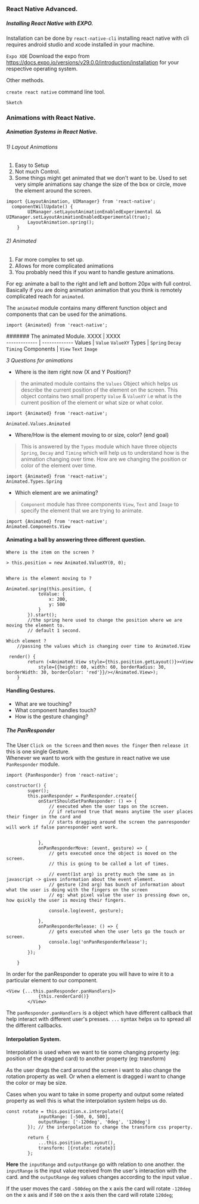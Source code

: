 ### React Native Advanced.



##### Installing React Native with EXPO.
Installation can be done by `react-native-cli` installing react native with cli
requires android studio and xcode installed in your machine.

`Expo XDE` Download the expo from https://docs.expo.io/versions/v29.0.0/introduction/installation for your 
respective operating system.

Other methods.

`create react native` command line tool.

`Sketch` 



### Animations with React Native.
##### Animation Systems in React Native.
###### 1) Layout Animations
1) Easy to Setup
2) Not much Control.
3) Some things might get animated that we don't want to be.
Used to set very simple animations say change the size of the box or circle, move the element around the screen.
```
import {LayoutAnimation, UIManager} from 'react-native';
  componentWillUpdate() {
        UIManager.setLayoutAnimationEnabledExperimental && UIManager.setLayoutAnimationEnabledExperimental(true);
        LayoutAnimation.spring();
    }

```

###### 2) Animated
1) Far more complex to set up.
2) Allows for more complicated animations
3) You probably need this if you want to handle gesture animations.


For eg: animate a ball to the right and left and bottom 20px with full control. Basically if you are doing
animation animation that you think is remotely complicated reach for `animated`.


The `animated` module contains many different function object and components that can be used for the animations.
```
import {Animated} from 'react-native';
```

####### The animated Module.
XXXX          | XXXX   
------------- | -------------
Values        | `Value` `ValueXY`
Types         | `Spring` `Decay` `Timing`
Components    | `View` `Text` `Image`



*3 Questions for animations*
* Where is the item right now (X and Y Position)?
> the animated module contains the `Values` Object which helps us describe the current position of the element on the screen. This object contains two small property `Value` & `ValueXY` i.e what is the current position of the element or what size or what color. 
```
import {Animated} from 'react-native';

Animated.Values.Animated
```

* Where/How is the element moving to or size, color? (end goal)
> This is answered by the `Types` module which have three objects `Spring`, `Decay` and `Timing` which will help us to understand how is the animation changing over time. How are we changing the position or color of the element over time.
```
import {Animated} from 'react-native';
Animated.Types.Spring

```
* Which element are we animating?
> `Component` module has three components `View`, `Text` and `Image` to specify the element that we are trying to animate.
```
import {Animated} from 'react-native';
Animated.Components.View
```


#### Animating a ball by answering three different question.
```
Where is the item on the screen ?

> this.position = new Animated.ValueXY(0, 0);
        
```

```
Where is the element moving to ?

Animated.spring(this.position, {
            toValue: {
                x: 200,
                y: 500
            }
        }).start();
        //the spring here used to change the position where we are moving the element to.
        // default 1 second.
```

```
Which element ?
    //passing the values which is changing over time to Animated.View

 render() {
        return (<Animated.View style={this.position.getLayout()}><View
            style={{height: 60, width: 60, borderRadius: 30, borderWidth: 30, borderColor: 'red'}}/></Animated.View>);
    }

```


#### Handling Gestures.
* What are we touching?
* What component handles touch?
* How is the gesture changing?


##### The PanResponder
The User `Click on the Screen` and then `moves the finger` then `release it` this is one single Gesture.  
Whenever we want to work with the gesture in react native we use `PanResponder` module.
```
import {PanResponder} from 'react-native';
```
```
constructor() {
        super();
        this.panResponder = PanResponder.create({
            onStartShouldSetPanResponder: () => {
                // executed when the user taps on the screen.
                // if returned true that means anytime the user places their finger in the card and
                // starts dragging around the screen the panresponder will work if false panresponder wont work.
                

            },
            onPanResponderMove: (event, gesture) => {
                // gets executed once the object is moved on the screen.
                // this is going to be called a lot of times.

                // event(1st arg) is pretty much the same as in javascript -> gives information about the event element.
                // gesture (2nd arg) has bunch of information about what the user is doing with the fingers on the screen
                // eg: what pixel value the user is pressing down on, how quickly the user is moving their fingers.

                console.log(event, gesture);

            },
            onPanResponderRelease: () => {
                // gets executed when the user lets go the touch or screen.
                console.log('onPanResponderRelease');
            }
        });

    }
```

In order for the panResponder to operate you will have to wire it to a particular element to our component.
```
<View {...this.panResponder.panHandlers}>
            {this.renderCard()}
        </View>
```
The ```panResponder.panHandlers``` is a object which have different callback that help interact with different user's presses.
```...``` syntax helps us to spread all the different callbacks. 


#### Interpolation System.
Interpolation is used when we want to tie some changing property (eg: position of the dragged card) to another property (eg: transform)


As the user drags the card around the screen i want to also change the rotation property as well.
Or when a element is dragged i want to change the color or may be size.  


Cases when you want to take in some property and output some related property as well this is what the interpolation system helps us do.

```
const rotate = this.position.x.interpolate({
            inputRange: [-500, 0, 500],
            outputRange: ['-120deg', '0deg', '120deg']
        }); // the interpolation to change the transform css property.

        return {
            ...this.position.getLayout(),
            transform: [{rotate: rotate}]
        };

```

**Here** the `inputRange` and `outputRange` go with relation to one another.
the `inputRange` is the input value received from the user's interaction with the card. 
and the `outputRange` `deg` values changes according to the input value .


If the user moves the card `-500deg` on the x axis the card will rotate `-120deg` on the x axis and if `500` on the x axis
then the card will rotate `120deg`;
